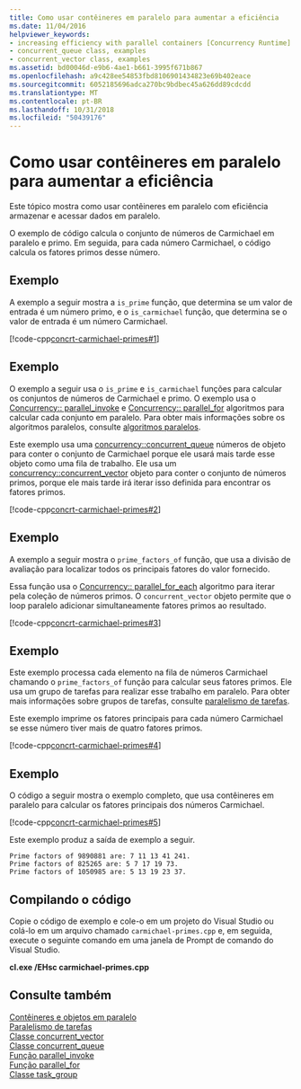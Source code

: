 ```yaml
---
title: Como usar contêineres em paralelo para aumentar a eficiência
ms.date: 11/04/2016
helpviewer_keywords:
- increasing efficiency with parallel containers [Concurrency Runtime]
- concurrent_queue class, examples
- concurrent_vector class, examples
ms.assetid: bd00046d-e9b6-4ae1-b661-3995f671b867
ms.openlocfilehash: a9c428ee54853fbd8106901434823e69b402eace
ms.sourcegitcommit: 6052185696adca270bc9bdbec45a626dd89cdcdd
ms.translationtype: MT
ms.contentlocale: pt-BR
ms.lasthandoff: 10/31/2018
ms.locfileid: "50439176"
---
```

# <a name="how-to-use-parallel-containers-to-increase-efficiency"></a>Como usar contêineres em paralelo para aumentar a eficiência

Este tópico mostra como usar contêineres em paralelo com eficiência armazenar e acessar dados em paralelo.

O exemplo de código calcula o conjunto de números de Carmichael em paralelo e primo. Em seguida, para cada número Carmichael, o código calcula os fatores primos desse número.

## <a name="example"></a>Exemplo

A exemplo a seguir mostra a `is_prime` função, que determina se um valor de entrada é um número primo, e o `is_carmichael` função, que determina se o valor de entrada é um número Carmichael.

[!code-cpp[concrt-carmichael-primes#1](../../parallel/concrt/codesnippet/cpp/how-to-use-parallel-containers-to-increase-efficiency_1.cpp)]

## <a name="example"></a>Exemplo

O exemplo a seguir usa o `is_prime` e `is_carmichael` funções para calcular os conjuntos de números de Carmichael e primo. O exemplo usa o [Concurrency:: parallel_invoke](reference/concurrency-namespace-functions.md#parallel_invoke) e [Concurrency:: parallel_for](reference/concurrency-namespace-functions.md#parallel_for) algoritmos para calcular cada conjunto em paralelo. Para obter mais informações sobre os algoritmos paralelos, consulte [algoritmos paralelos](../../parallel/concrt/parallel-algorithms.md).

Este exemplo usa uma [concurrency::concurrent_queue](../../parallel/concrt/reference/concurrent-queue-class.md) números de objeto para conter o conjunto de Carmichael porque ele usará mais tarde esse objeto como uma fila de trabalho. Ele usa um [concurrency::concurrent_vector](../../parallel/concrt/reference/concurrent-vector-class.md) objeto para conter o conjunto de números primos, porque ele mais tarde irá iterar isso definida para encontrar os fatores primos.

[!code-cpp[concrt-carmichael-primes#2](../../parallel/concrt/codesnippet/cpp/how-to-use-parallel-containers-to-increase-efficiency_2.cpp)]

## <a name="example"></a>Exemplo

A exemplo a seguir mostra o `prime_factors_of` função, que usa a divisão de avaliação para localizar todos os principais fatores do valor fornecido.

Essa função usa o [Concurrency:: parallel_for_each](reference/concurrency-namespace-functions.md#parallel_for_each) algoritmo para iterar pela coleção de números primos. O `concurrent_vector` objeto permite que o loop paralelo adicionar simultaneamente fatores primos ao resultado.

[!code-cpp[concrt-carmichael-primes#3](../../parallel/concrt/codesnippet/cpp/how-to-use-parallel-containers-to-increase-efficiency_3.cpp)]

## <a name="example"></a>Exemplo

Este exemplo processa cada elemento na fila de números Carmichael chamando o `prime_factors_of` função para calcular seus fatores primos. Ele usa um grupo de tarefas para realizar esse trabalho em paralelo. Para obter mais informações sobre grupos de tarefas, consulte [paralelismo de tarefas](../../parallel/concrt/task-parallelism-concurrency-runtime.md).

Este exemplo imprime os fatores principais para cada número Carmichael se esse número tiver mais de quatro fatores primos.

[!code-cpp[concrt-carmichael-primes#4](../../parallel/concrt/codesnippet/cpp/how-to-use-parallel-containers-to-increase-efficiency_4.cpp)]

## <a name="example"></a>Exemplo

O código a seguir mostra o exemplo completo, que usa contêineres em paralelo para calcular os fatores principais dos números Carmichael.

[!code-cpp[concrt-carmichael-primes#5](../../parallel/concrt/codesnippet/cpp/how-to-use-parallel-containers-to-increase-efficiency_5.cpp)]

Este exemplo produz a saída de exemplo a seguir.

```Output
Prime factors of 9890881 are: 7 11 13 41 241.
Prime factors of 825265 are: 5 7 17 19 73.
Prime factors of 1050985 are: 5 13 19 23 37.
```

## <a name="compiling-the-code"></a>Compilando o código

Copie o código de exemplo e cole-o em um projeto do Visual Studio ou colá-lo em um arquivo chamado `carmichael-primes.cpp` e, em seguida, execute o seguinte comando em uma janela de Prompt de comando do Visual Studio.

**cl.exe /EHsc carmichael-primes.cpp**

## <a name="see-also"></a>Consulte também

[Contêineres e objetos em paralelo](../../parallel/concrt/parallel-containers-and-objects.md)<br/>
[Paralelismo de tarefas](../../parallel/concrt/task-parallelism-concurrency-runtime.md)<br/>
[Classe concurrent_vector](../../parallel/concrt/reference/concurrent-vector-class.md)<br/>
[Classe concurrent_queue](../../parallel/concrt/reference/concurrent-queue-class.md)<br/>
[Função parallel_invoke](reference/concurrency-namespace-functions.md#parallel_invoke)<br/>
[Função parallel_for](reference/concurrency-namespace-functions.md#parallel_for)<br/>
[Classe task_group](reference/task-group-class.md)
